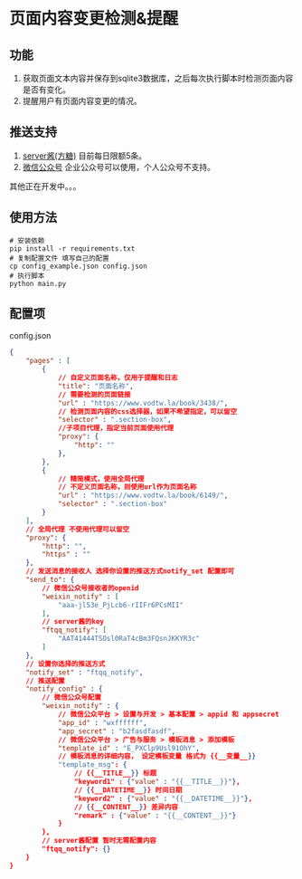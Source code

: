 # 页面内容变更检测&提醒

## 功能

1. 获取页面文本内容并保存到sqlite3数据库，之后每次执行脚本时检测页面内容是否有变化。
2. 提醒用户有页面内容变更的情况。

## 推送支持

1. [server酱(方糖)](https://sct.ftqq.com/sendkey) 目前每日限额5条。
2. [微信公众号](https://developers.weixin.qq.com/doc/offiaccount/Message_Management/Template_Message_Interface.html) 企业公众号可以使用，个人公众号不支持。

其他正在开发中。。。

## 使用方法

```shell
# 安装依赖
pip install -r requirements.txt
# 复制配置文件 填写自己的配置
cp config_example.json config.json
# 执行脚本
python main.py
```

## 配置项

config.json

```json
{
    "pages" : [
        {
            // 自定义页面名称，仅用于提醒和日志
            "title": "页面名称",
            // 需要检测的页面链接
            "url" : "https://www.vodtw.la/book/3438/",
            // 检测页面内容的css选择器，如果不希望指定，可以留空
            "selector" : ".section-box",
            //子项目代理，指定当前页面使用代理 
            "proxy": {
                "http": ""
            },
        },
        {
            // 精简模式，使用全局代理
            // 不定义页面名称，则使用url作为页面名称
            "url" : "https://www.vodtw.la/book/6149/",
            "selector" : ".section-box"
        }
    ],
    // 全局代理 不使用代理可以留空
    "proxy": {
        "http": "",
        "https" : ""
    },
    // 发送消息的接收人 选择你设置的推送方式notify_set 配置即可
    "send_to": {
        // 微信公众号接收者的openid
        "weixin_notify" : [
            "aaa-jl53e_PjLcb6-rIIFr6PCsMII"
        ],
        // server酱的key
        "ftqq_notify": [
            "AAT41444TSOsl0RaT4cBm3FQsnJKKYR3c"
        ]
    },
    // 设置你选择的推送方式
    "notify_set" : "ftqq_notify",
    // 推送配置
    "notify_config" : {
        // 微信公众号配置
        "weixin_notify" : {
            // 微信公众平台 > 设置与开发 > 基本配置 > appid 和 appsecret
            "app_id" : "wxffffff",
            "app_secret" : "b2fasdfasdf",
            // 微信公众平台 > 广告与服务 > 模板消息 > 添加模板
            "template_id" : "E_PXClp9Usl91OhY",
            // 模板消息的详细内容， 设定模板变量 格式为 {{__变量__}}
            "template_msg": {
                // {{__TITLE__}} 标题
                "keyword1" : {"value" : "{{__TITLE__}}"},
                // {{__DATETIME__}} 时间日期
                "keyword2" : {"value" : "{{__DATETIME__}}"},
                // {{__CONTENT__}} 差异内容
                "remark" : {"value" : "{{__CONTENT__}}"}
            }
        },
        // server酱配置 暂时无需配置内容
        "ftqq_notify": {}
    }
}

```

